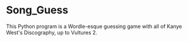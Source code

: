 # Song_Guess
This Python program is a Wordle-esque guessing game with all of Kanye West's Discography, up to Vultures 2.
